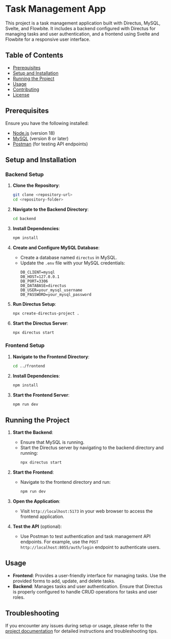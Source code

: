 # Task Management App

This project is a task management application built with Directus, MySQL, Svelte, and Flowbite. It includes a backend configured with Directus for managing tasks and user authentication, and a frontend using Svelte and Flowbite for a responsive user interface.

## Table of Contents

- [Prerequisites](#prerequisites)
- [Setup and Installation](#setup-and-installation)
- [Running the Project](#running-the-project)
- [Usage](#usage)
- [Contributing](#contributing)
- [License](#license)

## Prerequisites

Ensure you have the following installed:

- [Node.js](https://nodejs.org/) (version 18)
- [MySQL](https://www.mysql.com/) (version 8 or later)
- [Postman](https://www.postman.com/downloads/) (for testing API endpoints)

## Setup and Installation

### Backend Setup

1. **Clone the Repository**:
    ```sh
    git clone <repository-url>
    cd <repository-folder>
    ```

2. **Navigate to the Backend Directory**:
    ```sh
    cd backend
    ```

3. **Install Dependencies**:
    ```sh
    npm install
    ```

4. **Create and Configure MySQL Database**:
    - Create a database named `directus` in MySQL.
    - Update the `.env` file with your MySQL credentials:
      ```env
      DB_CLIENT=mysql
      DB_HOST=127.0.0.1
      DB_PORT=3306
      DB_DATABASE=directus
      DB_USER=your_mysql_username
      DB_PASSWORD=your_mysql_password
      ```

5. **Run Directus Setup**:
    ```sh
    npx create-directus-project .
    ```

6. **Start the Directus Server**:
    ```sh
    npx directus start
    ```

### Frontend Setup

1. **Navigate to the Frontend Directory**:
    ```sh
    cd ../frontend
    ```

2. **Install Dependencies**:
    ```sh
    npm install
    ```

3. **Start the Frontend Server**:
    ```sh
    npm run dev
    ```

## Running the Project

1. **Start the Backend**:
    - Ensure that MySQL is running.
    - Start the Directus server by navigating to the backend directory and running:
      ```sh
      npx directus start
      ```

2. **Start the Frontend**:
    - Navigate to the frontend directory and run:
      ```sh
      npm run dev
      ```

3. **Open the Application**:
    - Visit `http://localhost:5173` in your web browser to access the frontend application.

4. **Test the API** (optional):
    - Use Postman to test authentication and task management API endpoints. For example, use the `POST http://localhost:8055/auth/login` endpoint to authenticate users.

## Usage

- **Frontend**: Provides a user-friendly interface for managing tasks. Use the provided forms to add, update, and delete tasks.
- **Backend**: Manages tasks and user authentication. Ensure that Directus is properly configured to handle CRUD operations for tasks and user roles.

## Troubleshooting

If you encounter any issues during setup or usage, please refer to the [project documentation](https://docs.google.com/document/d/1Qi_enhhbSwvz8Y9sT7ZzBHy_yb7YmhH9/edit?usp=sharing&ouid=113151971144209721830&rtpof=true&sd=true) for detailed instructions and troubleshooting tips.
